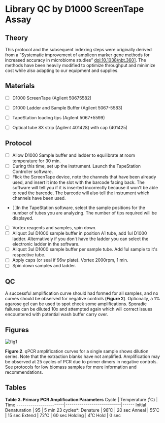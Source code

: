 # Library QC by D1000 ScreenTape Assay

## Theory
This protocol and the subsequent indexing steps were originally derived from a “Systematic improvement of amplicon marker gene methods for increased accuracy in microbiome studies” [doi:10.1038/nbt.3601](https://www.nature.com/articles/nbt.3601). The methods have been heavily modified to optimize throughput and minimize cost while also adapting to our equipment and supplies.

## Materials

- [ ] D1000 ScreenTape (Agilent 50675582)
- [ ] D1000 Ladder and Sample Buffer (Agilent 5067-5583)
- [ ] TapeStation loading tips (Agilent 5067*5599)
- [ ] Optical tube 8X strip (Agilent 401428) with cap (401425)


## Protocol
- [ ] Allow D1000 Sample buffer and ladder to equilibrate at room temperature for 30 min.
- [ ] During this time, set up the instrument. Launch the TapeStation Controller software.
- [ ] Flick the ScreenTape device, note the channels that have been already used, and insert it into the slot with the barcode facing back. The software will tell you if it is inserted incorrectly because it won't be able to read the barcode. The barcode will also tell the instrument which channels have been used.
- [ ]In the TapeStation software, select the sample positions for the number of tubes you are analyzing. The number of tips required will be displayed.
- [ ] Vortex reagents and samples, spin down. 
- [ ] Aliquot 3ul D1000 sample buffer in position A1 tube, add 1ul D1000 ladder. Alternatively if you don't have the ladder you can select the electronic ladder in the software.
- [ ] Aliquot 3ul D1000 sample buffer per sample tube. Add 1ul sample to it's respective tube.
- [ ] Apply caps (or seal if 96w plate). Vortex 2000rpm, 1 min.
- [ ] Spin down samples and ladder.

## QC
A successful amplification curve should had formed for all samples, and no curves should be observed for negative controls (**Figure 2**). Optionally, a 1% agarose gel can be used to spot check some amplifications. Sporadic failures can be diluted 10x and attempted again which will correct issues encountered with potential wash buffer carry over.

## Figures

![fig1](https://github.com/jbisanz/AmpliconSeq/blob/master/images/ampcurves.png)

**Figure 2**. qPCR amplification curves for a single sample shows dilution series. Note that the extraction blanks have not amplified. Amplification may be observed at 25 cycles of PCR due to primer dimers in negative controls. See protocols for low biomass samples for more information and recommendations.

## Tables


**Table 3. Primary PCR Amplification Parameters**
Cycle                   |    	Temperature (˚C)     | Time
------------------------|----------------------------|------
Initial Denaturation    |	95	                     | 5 min
23 cycles\*:
Denature                | 98˚C                       | 20 sec
Anneal                  | 55˚C	                     | 15 sec
Extend                  | 72˚C                       | 60 sec
Holding	                | 4˚C	Hold                 | 0 sec


